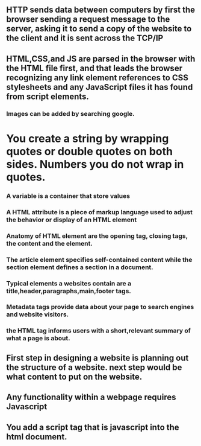 ## HTTP sends data between computers by first the browser sending a request message to the server, asking it to send a copy of the website to the client and it is sent across the TCP/IP

## HTML,CSS,and JS are parsed in the browser with the HTML file first, and that leads the browser recognizing any link element references to CSS stylesheets and any JavaScript files it has found from script elements.

### Images can be added by searching google.

# You create a string by wrapping quotes or double quotes on both sides. Numbers you do not wrap in quotes.

### A variable is a container that store values

### A HTML attribute is a piece of markup language used to adjust the behavior or display of an HTML element

### Anatomy of HTML element are the opening tag, closing tags, the content and the element.

### The article element specifies self-contained content while the section element defines a section in a document.

### Typical elements a websites contain are a  title,header,paragraphs,main,footer tags.

### Metadata tags provide data about your page to search engines and website visitors.

### the <meta> HTML tag informs users with a short,relevant summary of what a page is about.

## First step in designing a website is planning out the structure of a website. next step would be what content to put on the website.

## Any functionality within a webpage requires Javascript
## You add a script tag that is javascript into the html document.
